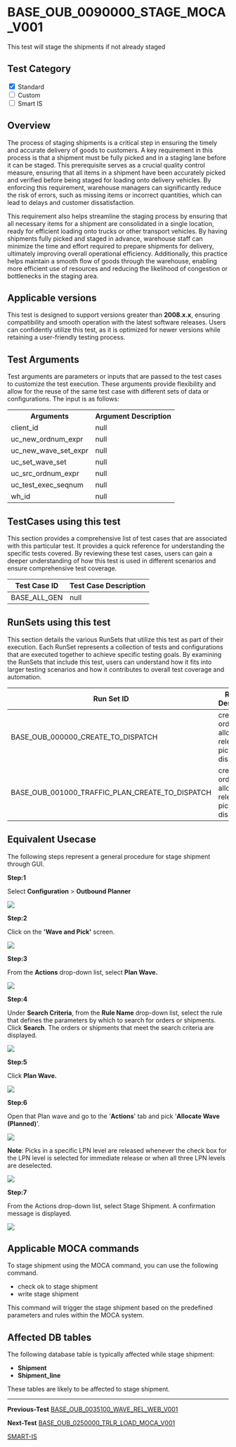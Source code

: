# **BASE_OUB_0090000_STAGE_MOCA_V001**


<!-- SMART_DOC_GEN_TEST_DESCR - Start -->
This test will stage the shipments if not already staged
<!-- SMART_DOC_GEN_TEST_DESCR - End -->

## **Test Category**

<input type="checkbox" checked> Standard
<br>
<input type="checkbox"> Custom
<br>
<input type="checkbox"> Smart IS


## **Overview**

The process of staging shipments is a critical step in ensuring the timely and accurate delivery of goods to customers. A key requirement in this process is that a shipment must be fully picked and in a staging lane before it can be staged. This prerequisite serves as a crucial quality control measure, ensuring that all items in a shipment have been accurately picked and verified before being staged for loading onto delivery vehicles. By enforcing this requirement, warehouse managers can significantly reduce the risk of errors, such as missing items or incorrect quantities, which can lead to delays and customer dissatisfaction.

This requirement also helps streamline the staging process by ensuring that all necessary items for a shipment are consolidated in a single location, ready for efficient loading onto trucks or other transport vehicles. By having shipments fully picked and staged in advance, warehouse staff can minimize the time and effort required to prepare shipments for delivery, ultimately improving overall operational efficiency. Additionally, this practice helps maintain a smooth flow of goods through the warehouse, enabling more efficient use of resources and reducing the likelihood of congestion or bottlenecks in the staging area.

## **Applicable versions**

This test is designed to support versions greater than **2008.x.x**,
ensuring compatibility and smooth operation with the latest software
releases. Users can confidently utilize this test, as it is optimized
for newer versions while retaining a user-friendly testing process.

## **Test Arguments**

Test arguments are parameters or inputs that are passed to the test
cases to customize the test execution. These arguments provide
flexibility and allow for the reuse of the same test case with different
sets of data or configurations. The input is as follows:


<!-- SMART_DOC_GEN_TEST_ARG - Start -->
<table>
<tr><th>Arguments</th><th>Argument Description</th></tr>
<tr><td>client_id</td><td>null</td></tr>
<tr><td>uc_new_ordnum_expr</td><td>null</td></tr>
<tr><td>uc_new_wave_set_expr</td><td>null</td></tr>
<tr><td>uc_set_wave_set</td><td>null</td></tr>
<tr><td>uc_src_ordnum_expr</td><td>null</td></tr>
<tr><td>uc_test_exec_seqnum</td><td>null</td></tr>
<tr><td>wh_id</td><td>null</td></tr>
</table>
<!-- SMART_DOC_GEN_TEST_ARG - End -->

## **TestCases using this test**

This section provides a comprehensive list of test cases that are associated with this particular test. It provides a quick reference for understanding the specific tests covered. By reviewing these test cases, users can gain a deeper understanding of how this test is used in different scenarios and ensure comprehensive test coverage.


<!-- SMART_DOC_GEN_TEST_CASE_USING_THIS - Start -->
| Test Case ID | Test Case Description |
| ------------ | --------------------- |
| BASE_ALL_GEN | null |

<!-- SMART_DOC_GEN_TEST_CASE_USING_THIS - End -->

## **RunSets using this test**

This section details the various RunSets that utilize this test as part of their execution. Each RunSet represents a collection of tests and configurations that are executed together to achieve specific testing goals. By examining the RunSets that include this test, users can understand how it fits into larger testing scenarios and how it contributes to overall test coverage and automation.


<!-- SMART_DOC_GEN_RUN_SET_USING_THIS - Start -->
| Run Set ID | Run Set Description |
| ---------- | ------------------- |
| BASE_OUB_000000_CREATE_TO_DISPATCH | create order, plan, allocate, release, pick, dispatch |
| BASE_OUB_001000_TRAFFIC_PLAN_CREATE_TO_DISPATCH | create order, plan, allocate, release, pick, dispatch |

<!-- SMART_DOC_GEN_RUN_SET_USING_THIS - End -->

## **Equivalent Usecase**

The following steps represent a general procedure for stage shipment through GUI.

**Step:1**

Select **Configuration** > **Outbound Planner**

![](BASE_OUB_0090000_STAGE_MOCA_V001.png)

**Step:2**

Click on the **'Wave and Pick'** screen.

![](BASE_OUB_0090000_STAGE_MOCA_V001/image2.png)

**Step:3**

From the **Actions** drop-down list, select **Plan Wave.**

![](BASE_OUB_0090000_STAGE_MOCA_V001/image3.png)

**Step:4**

Under **Search Criteria**, from the **Rule Name** drop-down list, select the rule that defines the parameters by which to search for orders or shipments. Click **Search**. The orders or shipments that meet the search criteria are displayed.

![](BASE_OUB_0090000_STAGE_MOCA_V001/image4.png)

**Step:5**

Click **Plan Wave.**

![](BASE_OUB_0090000_STAGE_MOCA_V001/image5.png)

**Step:6**

Open that Plan wave and go to the '**Actions**' tab and pick '**Allocate Wave (Planned)**'.

![](BASE_OUB_0090000_STAGE_MOCA_V001/image6.png)

**Note**: Picks in a specific LPN level are released whenever the check box for the LPN level is selected for immediate release or when all three LPN levels are deselected.

![](BASE_OUB_0090000_STAGE_MOCA_V001/image7.png)

**Step:7**

From the Actions drop-down list, select Stage Shipment. A confirmation message is displayed.

![](BASE_OUB_0090000_STAGE_MOCA_V001/image8.png)


## **Applicable MOCA commands**

To stage shipment using the MOCA command, you can use the following command.

- check ok to stage shipment
- write stage shipment


This command will trigger the stage shipment based on the predefined parameters and rules within the MOCA system.

## **Affected DB tables**

The following database table is typically affected while stage shipment:

- **Shipment**
- **Shipment_line**

These tables are likely to be affected to stage shipment.

---

**Previous-Test**
 [BASE_OUB_0035100_WAVE_REL_WEB_V001](./tests_docs/BASE_OUB_0035100_WAVE_REL_WEB_V001.md)
 
**Next-Test**
  [BASE_OUB_0250000_TRLR_LOAD_MOCA_V001](./tests_docs/BASE_OUB_0250000_TRLR_LOAD_MOCA_V001.md)
  
[SMART-IS](https://www.smart-is.pk) 